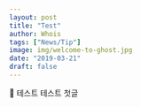 ```yaml
---
layout: post
title: "Test"
author: Whois
tags: ["News/Tip"]
image: img/welcome-to-ghost.jpg
date: "2019-03-21"
draft: false
---
```


👋 테스트 테스트 첫글